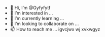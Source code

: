 - 👋 Hi, I’m @Gyfyfytf
- 👀 I’m interested in ...
- 🌱 I’m currently learning ...
- 💞️ I’m looking to collaborate on ...
- 📫 How to reach me ...
igvcjwx wj xvkwgyz

<!---
Gyfyfytf/Gyfyfytf is a ✨ special ✨ repository because its `README.md` (this file) appears on your GitHub profile.
You can click the Preview link to take a look at your changes.
--->
